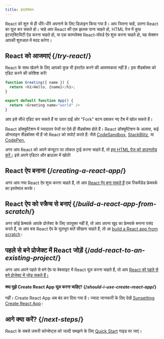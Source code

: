 ```yaml
---
title: इंस्टॉलेशन
---
```


<Intro>

React को शुरु से ही धीरे-धीरे अपनाने के लिए डिज़ाइन किया गया है। आप जितना चाहें, उतना React का यूज़ कर सकते हो। चाहे आप React की एक झलक पाना चाहते हो, HTML पेज में कुछ इंटरएक्टिविटी ऐड करना चाहते हो, या एक काम्प्लेक्स React-पॉवर्ड ऐप शुरू करना चाहते हो, यह सेक्शन आपकी शुरुआत में मदद करेगा।

</Intro>

## React को आजमाएं {/*try-react*/}

React के साथ खेलने के लिए आपको कुछ भी इंस्टॉल करने की आवश्यकता नहीं है। इस सैंडबॉक्स को एडिट करने की कोशिश करें!

<Sandpack>

```js
function Greeting({ name }) {
  return <h1>Hello, {name}</h1>;
}

export default function App() {
  return <Greeting name="world" />
}
```

</Sandpack>

आप इसे सीधे एडिट कर सकते हैं या ऊपर दाईं ओर "Fork" बटन दबाकर नए टैब में खोल सकते हैं।

React डॉक्यूमेंटेशन में ज्यादातर पेजों पर ऐसे ही सैंडबॉक्स होते हैं। React डॉक्यूमेंटेशन के अलावा, कई ऑनलाइन सैंडबॉक्स भी हैं जो React को सपोर्ट करते हैं: जैसे [CodeSandbox](https://codesandbox.io/s/new), [StackBlitz](https://stackblitz.com/fork/react), या [CodePen.](https://codepen.io/pen?template=QWYVwWN)

अगर आप React को अपने कंप्यूटर पर लोकल ट्राई करना चाहते हैं, तो [इस HTML पेज को डाउनलोड करें।](https://gist.githubusercontent.com/gaearon/0275b1e1518599bbeafcde4722e79ed1/raw/db72dcbf3384ee1708c4a07d3be79860db04bff0/example.html) इसे अपने एडिटर और ब्राउज़र में खोलें!

## React ऐप बनाना {/*creating-a-react-app*/}

अगर आप नया React ऐप शुरू करना चाहते हैं, तो आप [React ऐप बना सकते हैं](/learn/creating-a-react-app) एक रिकमेंडेड फ्रेमवर्क का इस्तेमाल करके।

## React ऐप को स्क्रैच से बनाएं {/*build-a-react-app-from-scratch*/}

अगर कोई फ्रेमवर्क आपके प्रोजेक्ट के लिए उपयुक्त नहीं है, तो आप अपना खुद का फ्रेमवर्क बनाना पसंद करते हैं, या आप बस React ऐप के मूलभूत बातें सीखना चाहते हैं, तो आ [build a React app from scratch](/learn/build-a-react-app-from-scratch)।

## पहले से बने प्रोजेक्ट में React जोड़ें {/*add-react-to-an-existing-project*/}

अगर आप अपने पहले से बने ऐप या वेबसाइट में React यूज़ करना चाहते हैं, तो आप [React को पहले से बने प्रोजेक्ट में जोड़ सकते हैं।](/learn/add-react-to-an-existing-project)

<Note>

#### क्या मुझे Create React App यूज़ करना चाहिए? {/*should-i-use-create-react-app*/}

नहीं। Create React App अब बंद कर दिया गया है। ज्यादा जानकारी के लिए देखें [Sunsetting Create React App](/blog/2025/02/14/sunsetting-create-react-app)।

</Note>

## आगे क्या करें? {/*next-steps*/}

React के सबसे ज़रूरी कॉन्सेप्ट्स को जल्दी समझने के लिए [Quick Start](/learn) गाइड पर जाएं।
